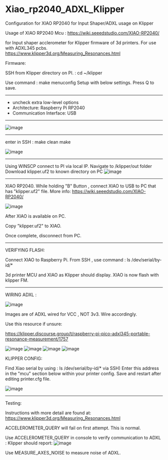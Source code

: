# Xiao_rp2040_ADXL_Klipper
Configuration for XIAO RP2040 for Input Shaper/ADXL usage on Klipper

Usage of XIAO RP2040 Mcu : 
https://wiki.seeedstudio.com/XIAO-RP2040/ 

for Input shaper acclerometer for Klipper firmware of 3d printers. For use with ADXL345 pcbs.
https://www.klipper3d.org/Measuring_Resonances.html


Firmware:

SSH from Klipper directory on PI.
: cd ~/klipper

Use command : make menuconfig 
Setup with below settings.
Press Q to save.
____________________________
- uncheck extra low-level options
- Architecture: Raspberry Pi RP2040
- Communication Interface: USB
___________________________
![image](https://user-images.githubusercontent.com/94410881/161407288-0ed898fe-4e68-40b4-bd45-d2981ff111e7.png)
____________________________

enter in SSH : make clean
               make
               
               
![image](https://user-images.githubusercontent.com/94410881/161407322-2eee11eb-5346-41fd-be4d-69338c560a5a.png)
__________________________

Using WINSCP connect to PI via local IP. 
Navigate to /klipper/out folder 
Download klipper.uf2 to known directory on PC
![image](https://user-images.githubusercontent.com/94410881/161407378-d7902dbe-5efb-41e3-9598-915eb46d732c.png)

__________________________

XIAO RP2040. 
While holding "B" Button , connect XIAO to USB to PC that has "klipper.uf2" file. 
More info: https://wiki.seeedstudio.com/XIAO-RP2040/

![image](https://user-images.githubusercontent.com/94410881/161407423-73daff7c-3f78-403b-b8db-df9fb036657b.png)


After XIAO is available on PC. 


Copy "klipper.uf2" to XIAO. 

Once complete, disconnect from PC. 

___________________________________

VERIFYING FLASH:

Connect XIAO to Raspberry Pi. 
From SSH , use command : ls /dev/serial/by-id/*

3d printer MCU and XIAO as Klipper should display. 
XIAO is now flash with klipper FM. 

_______________________________

WIRING ADXL :

![image](https://user-images.githubusercontent.com/94410881/161407023-dd86fc24-776a-4541-8163-0d1ca7f7424a.png)


Images are of ADXL wired for VCC , NOT 3v3. Wire accordingly. 

Use this resource if unsure:

https://klipper.discourse.group/t/raspberry-pi-pico-adxl345-portable-resonance-measurement/1757



![image](https://user-images.githubusercontent.com/94410881/161407548-3307d8fe-df5a-47bb-a56b-0e31875a1555.png)
![image](https://user-images.githubusercontent.com/94410881/161407540-dafd24a6-14c4-4b85-a269-b0317c822869.png)
![image](https://user-images.githubusercontent.com/94410881/161407767-9217da2d-0f61-47c0-9d34-5df5b6f7805e.png)
![image](https://user-images.githubusercontent.com/94410881/161407778-94ee89a1-89e9-4a65-8b89-63da0b4f1bb8.png)



KLIPPER CONFIG:

Find Xiao serial by using : ls /dev/serial/by-id/*  via SSH)
Enter this address in the "mcu" section below within your printer config. 
Save and restart after editing printer.cfg file. 

![image](https://user-images.githubusercontent.com/94410881/161407123-e0ffffb4-7f40-4a2e-834c-f13651e20d52.png)
____________________________________

Testing:

Instructions with more detail are found at: 
https://www.klipper3d.org/Measuring_Resonances.html

ACCELEROMETER_QUERY will fail on first attempt. This is normal. 

Use ACCELEROMETER_QUERY in console to verify communication to ADXL :
Klipper should report:
![image](https://user-images.githubusercontent.com/94410881/161407591-f7b02d88-e3da-45aa-ae50-43a772b115d1.png)

Use MEASURE_AXES_NOISE to measure noise of ADXL. 




 



